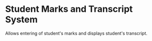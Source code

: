 # Student Marks and Transcript System
Allows entering of student's marks and displays student's transcript.
